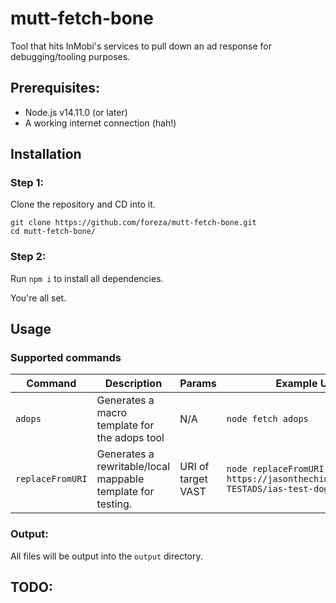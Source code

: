 # mutt-fetch-bone
Tool that hits InMobi's services to pull down an ad response for debugging/tooling purposes.

## Prerequisites: 
- Node.js v14.11.0 (or later)
- A working internet connection (hah!)

## Installation

### Step 1:

Clone the repository and CD into it.

```
git clone https://github.com/foreza/mutt-fetch-bone.git
cd mutt-fetch-bone/
```

### Step 2: 

Run `npm i` to install all dependencies.

You're all set. 


## Usage

### Supported commands


| Command        | Description                                                 | Params             | Example Usage                                                                   |
|----------------|-------------------------------------------------------------|--------------------|---------------------------------------------------------------------------------|
| `adops`          | Generates a macro template for the adops tool               | N/A                | `node fetch adops`                                                                |
| `replaceFromURI` | Generates a rewritable/local mappable template for testing. | URI of target VAST | `node replaceFromURI https://jasonthechiu.com/SESUPPLY-TESTADS/ias-test-dog-vast` |

### Output:

All files will be output into the `output` directory.

## TODO:

